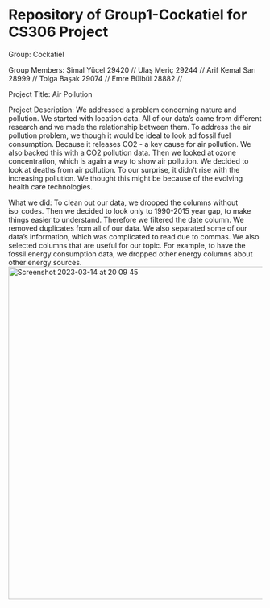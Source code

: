 # Repository of Group1-Cockatiel for CS306 Project


Group: Cockatiel

Group Members:
Şimal Yücel 29420 //
Ulaş Meriç 29244 //
Arif Kemal Sarı 28999 //
Tolga Başak 29074 //
Emre Bülbül 28882 //

Project Title: Air Pollution

Project Description: 
We addressed a problem concerning nature and pollution. We started with location data. All of our data’s came from different research and we made the relationship between them. To address the air pollution problem, we though it would be ideal to look ad fossil fuel consumption. Because it releases CO2 - a key cause for air pollution. We also backed this with a CO2 pollution data. Then we looked at ozone concentration, which is again a way to show air pollution. We decided to look at deaths from air pollution. To our surprise, it didn’t rise with the increasing pollution. We thought this might be because of the evolving health care technologies.

What we did: 
To clean out our data, we dropped the columns without iso_codes. Then we decided to look only to 1990-2015 year gap, to make things easier to understand. Therefore we filtered the date column. We removed duplicates from all of our data. We also separated some of our data’s information, which was complicated to read due to commas. We also selected columns that are useful for our topic. For example, to have the fossil energy consumption data, we dropped other energy columns about other energy sources.
<img width="660" alt="Screenshot 2023-03-14 at 20 09 45" src="https://user-images.githubusercontent.com/127803834/225084347-b92ab709-5f5b-4bb9-8632-b28b18558064.png">

